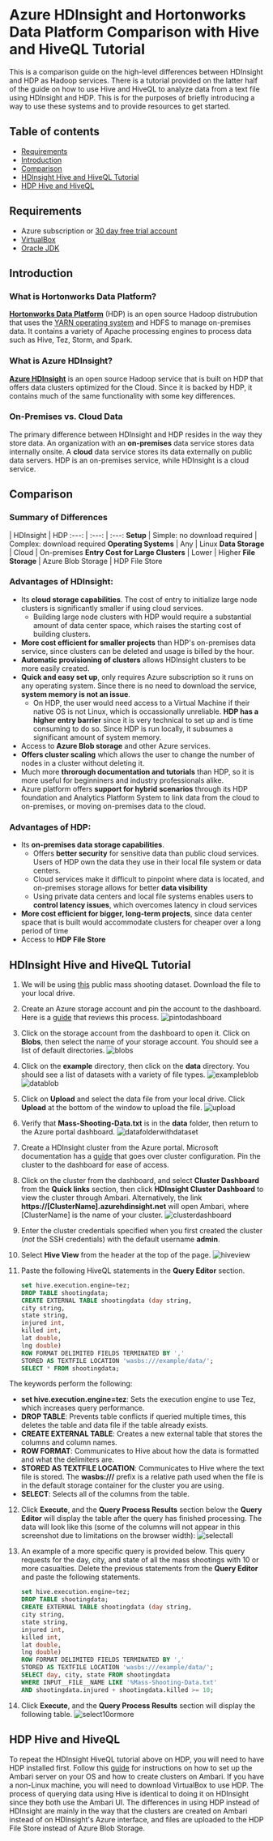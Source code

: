 # Azure HDInsight and Hortonworks Data Platform Comparison with Hive and HiveQL Tutorial

This is a comparison guide on the high-level differences between HDInsight and HDP as Hadoop services. There is a tutorial provided on the latter half of the guide on how to use Hive and HiveQL to analyze data from a text file using HDInsight and HDP. This is for the purposes of briefly introducing a way to use these systems and to provide resources to get started.

## Table of contents
* [Requirements](https://github.com/bkhong/HDInsight-vs-HDP#requirements)
* [Introduction](https://github.com/bkhong/HDInsight-vs-HDP#introduction)
* [Comparison](https://github.com/bkhong/HDInsight-vs-HDP#comparison)
* [HDInsight Hive and HiveQL Tutorial](https://github.com/bkhong/HDInsight-vs-HDP#hdinsight-hive-and-hiveql-tutorial)
* [HDP Hive and HiveQL](https://github.com/bkhong/HDInsight-vs-HDP#hdp-hive-and-hiveql)
   
## Requirements
  * Azure subscription or [30 day free trial account](https://azure.microsoft.com/en-us/free/)
  * [VirtualBox](https://www.virtualbox.org/wiki/Downloads)
  * [Oracle JDK](http://www.oracle.com/technetwork/java/javase/downloads/index-jsp-138363.html)

## Introduction
### What is Hortonworks Data Platform?
**[Hortonworks Data Platform](http://hortonworks.com/products/data-center/hdp/)** (HDP) is an open source Hadoop distrubution that uses the [YARN operating system](http://hortonworks.com/apache/yarn/) and HDFS to manage on-premises data. It contains a variety of Apache processing engines to process data such as Hive, Tez, Storm, and Spark. 


### What is Azure HDInsight?
**[Azure HDInsight](https://azure.microsoft.com/en-us/services/hdinsight/)** is an open source Hadoop service that is built on HDP that offers data clusters optimized for the Cloud. Since it is backed by HDP, it contains much of the same functionality with some key differences. 

### On-Premises vs. Cloud Data
The primary difference between HDInsight and HDP resides in the way they store data. An organization with an **on-premises** data service stores data internally onsite. A **cloud** data service stores its data externally on public data servers. HDP is an on-premises service, while HDInsight is a cloud service.

## Comparison
### Summary of Differences
 | HDInsight | HDP
:---: | :---: | :---:
**Setup** | Simple: no download required | Complex: download required
**Operating Systems** | Any | Linux
**Data Storage** | Cloud | On-premises
**Entry Cost for Large Clusters** | Lower | Higher
**File Storage** | Azure Blob Storage | HDP File Store

### Advantages of HDInsight:
* Its **cloud storage capabilities**. The cost of entry to initialize large node clusters is significantly smaller if using cloud services. 
  * Building large node clusters with HDP would require a substantial amount of data center space, which raises the starting cost of building clusters. 
* **More cost efficient for smaller projects** than HDP's on-premises data service, since clusters can be deleted and usage is billed by the hour.
* **Automatic provisioning of clusters** allows HDInsight clusters to be more easily created.
* **Quick and easy set up**, only requires Azure subscription so it runs on any operating system. Since there is no need to download the service, **system memory is not an issue**. 
  * On HDP, the user would need access to a Virtual Machine if their native OS is not Linux, which is occassionally unreliable. **HDP has a higher entry barrier** since it is very technical to set up and is time consuming to do so. Since HDP is run locally, it subsumes a significant amount of system memory. 
* Access to **Azure Blob storage** and other Azure services.
* **Offers cluster scaling** which allows the user to change the number of nodes in a cluster without deleting it.
* Much more **throrough documentation and tutorials** than HDP, so it is more useful for beginniners and industry professionals alike.
* Azure platform offers **support for hybrid scenarios** through its HDP foundation and Analytics Platform System to link data from the cloud to on-premises, or moving on-premises data to the cloud. 

### Advantages of HDP:
* Its **on-premises data storage capabilities**. 
  * Offers **better security** for sensitive data than public cloud services. Users of HDP own the data they use in their local file system or data centers.
  * Cloud services make it difficult to pinpoint where data is located, and on-premises storage allows for better **data visibility**
  * Using private data centers and local file systems enables users to **control latency issues**, which overcomes latency in cloud services
* **More cost efficient for bigger, long-term projects**, since data center space that is built would accommodate clusters for cheaper over a long period of time
* Access to **HDP File Store**

## HDInsight Hive and HiveQL Tutorial
1. We will be using [this](https://github.com/bkhong/HDInsight-vs-HDP/blob/master/data/Mass-Shooting-Data.txt) public mass shooting dataset. Download the file to your local drive.
2. Create an Azure storage account and pin the account to the dashboard. Here is a [guide](https://github.com/Microsoft/azure-docs/blob/master/articles/storage/storage-create-storage-account.md) that reviews this process.
![pintodashboard](https://github.com/bkhong/HDInsight-vs-HDP/blob/master/media/pin_to_dashboard.png)
3. Click on the storage account from the dashboard to open it. Click on **Blobs**, then select the name of your storage account. You should see a list of default directories.
![blobs](https://github.com/bkhong/HDInsight-vs-HDP/blob/master/media/blobs.png)
4. Click on the **example** directory, then click on the **data** directory. You should see a list of datasets with a variety of file types.
![exampleblob](https://github.com/bkhong/HDInsight-vs-HDP/blob/master/media/example_folder.png)
![datablob](https://github.com/bkhong/HDInsight-vs-HDP/blob/master/media/data_folder.png)
5. Click on **Upload** and select the data file from your local drive. Click **Upload** at the bottom of the window to upload the file. 
![upload](https://github.com/bkhong/HDInsight-vs-HDP/blob/master/media/upload.png)
6. Verify that **Mass-Shooting-Data.txt** is in the **data** folder, then return to the Azure portal dashboard.
![datafolderwithdataset](https://github.com/bkhong/HDInsight-vs-HDP/blob/master/media/data_folder_with_dataset.png)
7. Create a HDInsight cluster from the Azure portal. Microsoft documentation has a [guide](https://docs.microsoft.com/en-us/azure/hdinsight/hdinsight-hadoop-linux-tutorial-get-started) that goes over cluster configuration. Pin the cluster to the dashboard for ease of access.
8. Click on the cluster from the dashboard, and select **Cluster Dashboard** from the **Quick links** section, then click **HDInsight Cluster Dashboard** to view the cluster through Ambari. Alternatively, the link **https://[ClusterName].azurehdinsight.net** will open Ambari, where [ClusterName] is the name of your cluster.
![clusterdashboard](https://github.com/bkhong/HDInsight-vs-HDP/blob/master/media/cluster_dashboard.png)
9. Enter the cluster credentials specified when you first created the cluster (*not* the SSH credentials) with the default username **admin**.
10. Select **Hive View** from the header at the top of the page.
![hiveview](https://github.com/bkhong/HDInsight-vs-HDP/blob/master/media/hive_view.png)
11. Paste the following HiveQL statements in the **Query Editor** section.

    ```sql
    set hive.execution.engine=tez;
    DROP TABLE shootingdata;
    CREATE EXTERNAL TABLE shootingdata (day string,
    city string,
    state string,
    injured int,
    killed int,
    lat double,
    lng double)
    ROW FORMAT DELIMITED FIELDS TERMINATED BY ','
    STORED AS TEXTFILE LOCATION 'wasbs:///example/data/';
    SELECT * FROM shootingdata;
    ```

 The keywords perform the following:
  * **set hive.execution.engine=tez**: Sets the execution engine to use Tez, which increases query performance.
  * **DROP TABLE**: Prevents table conflicts if queried multiple times, this deletes the table and data file if the table already exists.
  * **CREATE EXTERNAL TABLE**: Creates a new external table that stores the columns and column names.
  * **ROW FORMAT**: Communicates to Hive about how the data is formatted and what the delimiters are.
  * **STORED AS TEXTFILE LOCATION**: Communicates to Hive where the text file is stored. The **wasbs:///** prefix is a relative path used when the file is in the default storage container for the cluster you are using.
  * **SELECT**: Selects all of the columns from the table.
12. Click **Execute**, and the **Query Process Results** section below the **Query Editor** will display the table after the query has finished processing. The data will look like this (some of the columns will not appear in this screenshot due to limitations on the browser width):
![selectall](https://github.com/bkhong/HDInsight-vs-HDP/blob/master/media/select_all.png)
13. An example of a more specific query is provided below. This query requests for the day, city, and state of all the mass shootings with 10 or more casualties. Delete the previous statements from the **Query Editor** and paste the following statements. 

    ```sql
    set hive.execution.engine=tez;
    DROP TABLE shootingdata;
    CREATE EXTERNAL TABLE shootingdata (day string,
    city string,
    state string,
    injured int,
    killed int,
    lat double,
    lng double)
    ROW FORMAT DELIMITED FIELDS TERMINATED BY ','
    STORED AS TEXTFILE LOCATION 'wasbs:///example/data/';
    SELECT day, city, state FROM shootingdata 
    WHERE INPUT__FILE__NAME LIKE '%Mass-Shooting-Data.txt' 
    AND shootingdata.injured + shootingdata.killed >= 10;
    ```

14. Click **Execute**, and the **Query Process Results** section will display the following table.
![select10ormore](https://github.com/bkhong/HDInsight-vs-HDP/blob/master/media/select_10_or_more.png)

## HDP Hive and HiveQL
To repeat the HDInsight HiveQL tutorial above on HDP, you will need to have HDP installed first. Follow this [guide](http://docs.hortonworks.com/HDPDocuments/Ambari-2.4.2.0/bk_ambari-installation/content/ch_Getting_Ready.html) for instructions on how to set up the Ambari server on your OS and how to create clusters on Ambari. If you have a non-Linux machine, you will need to download VirtualBox to use HDP. The process of querying data using Hive is identical to doing it on HDInsight since they both use the Ambari UI. The differences in using HDP instead of HDInsight are mainly in the way that the clusters are created on Ambari instead of on HDInsight's Azure interface, and files are uploaded to the HDP File Store instead of Azure Blob Storage.
